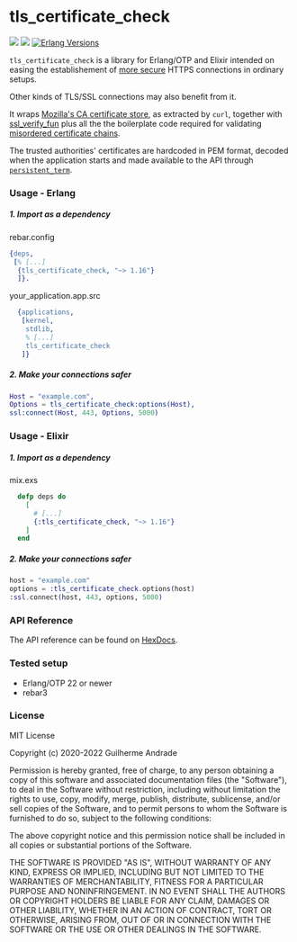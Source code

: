 # tls\_certificate\_check

[![](https://img.shields.io/hexpm/v/tls_certificate_check.svg?style=flat)](https://hex.pm/packages/tls_certificate_check)
[![](https://github.com/g-andrade/tls_certificate_check/workflows/build/badge.svg)](https://github.com/g-andrade/tls_certificate_check/actions?query=workflow%3Abuild)
[![Erlang Versions](https://img.shields.io/badge/Supported%20Erlang%2FOTP-22%20to%2025-blue)](https://www.erlang.org)

`tls_certificate_check` is a library for Erlang/OTP and Elixir intended
on easing the establishement of [more
secure](https://wiki.mozilla.org/index.php?title=CA/IncludedCertificates&redirect=no)
HTTPS connections in ordinary setups.

Other kinds of TLS/SSL connections may also benefit from it.

It wraps [Mozilla's CA certificate
store](https://curl.se/docs/caextract.html), as extracted by `curl`,
together with
[ssl\_verify\_fun](https://github.com/deadtrickster/ssl_verify_fun.erl)
plus all the the boilerplate code required for validating [misordered
certificate chains](https://github.com/elixir-mint/mint/issues/95).

The trusted authorities' certificates are hardcoded in PEM format,
decoded when the application starts and made available to the API
through
[`persistent_term`](https://erlang.org/doc/man/persistent_term.html).

### Usage - Erlang

##### 1\. Import as a dependency

rebar.config

``` erlang
{deps,
 [% [...]
  {tls_certificate_check, "~> 1.16"}
  ]}.
```

your\_application.app.src

``` erlang
  {applications,
   [kernel,
    stdlib,
    % [...]
    tls_certificate_check
   ]}
```

##### 2\. Make your connections safer

``` erlang
Host = "example.com",
Options = tls_certificate_check:options(Host),
ssl:connect(Host, 443, Options, 5000)
```

### Usage - Elixir

##### 1\. Import as a dependency

mix.exs

``` elixir
  defp deps do
    [
      # [...]
      {:tls_certificate_check, "~> 1.16"}
    ]
  end
```

##### 2\. Make your connections safer

``` elixir
host = "example.com"
options = :tls_certificate_check.options(host)
:ssl.connect(host, 443, options, 5000)
```

### API Reference

The API reference can be found on
[HexDocs](https://hexdocs.pm/tls_certificate_check/).

### Tested setup

  - Erlang/OTP 22 or newer
  - rebar3

### License

MIT License

Copyright (c) 2020-2022 Guilherme Andrade

Permission is hereby granted, free of charge, to any person obtaining a
copy of this software and associated documentation files (the
"Software"), to deal in the Software without restriction, including
without limitation the rights to use, copy, modify, merge, publish,
distribute, sublicense, and/or sell copies of the Software, and to
permit persons to whom the Software is furnished to do so, subject to
the following conditions:

The above copyright notice and this permission notice shall be included
in all copies or substantial portions of the Software.

THE SOFTWARE IS PROVIDED "AS IS", WITHOUT WARRANTY OF ANY KIND, EXPRESS
OR IMPLIED, INCLUDING BUT NOT LIMITED TO THE WARRANTIES OF
MERCHANTABILITY, FITNESS FOR A PARTICULAR PURPOSE AND NONINFRINGEMENT.
IN NO EVENT SHALL THE AUTHORS OR COPYRIGHT HOLDERS BE LIABLE FOR ANY
CLAIM, DAMAGES OR OTHER LIABILITY, WHETHER IN AN ACTION OF CONTRACT,
TORT OR OTHERWISE, ARISING FROM, OUT OF OR IN CONNECTION WITH THE
SOFTWARE OR THE USE OR OTHER DEALINGS IN THE SOFTWARE.
